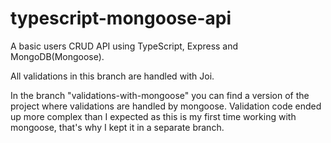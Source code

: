 # typescript-mongoose-api
A basic users CRUD API using TypeScript, Express and MongoDB(Mongoose).

All validations in this branch are handled with Joi.

In the branch "validations-with-mongoose" you can find a version of the project where validations are handled by mongoose. Validation code ended up more complex than I expected as this is my first time working with mongoose, that's why I kept it in a separate branch.

